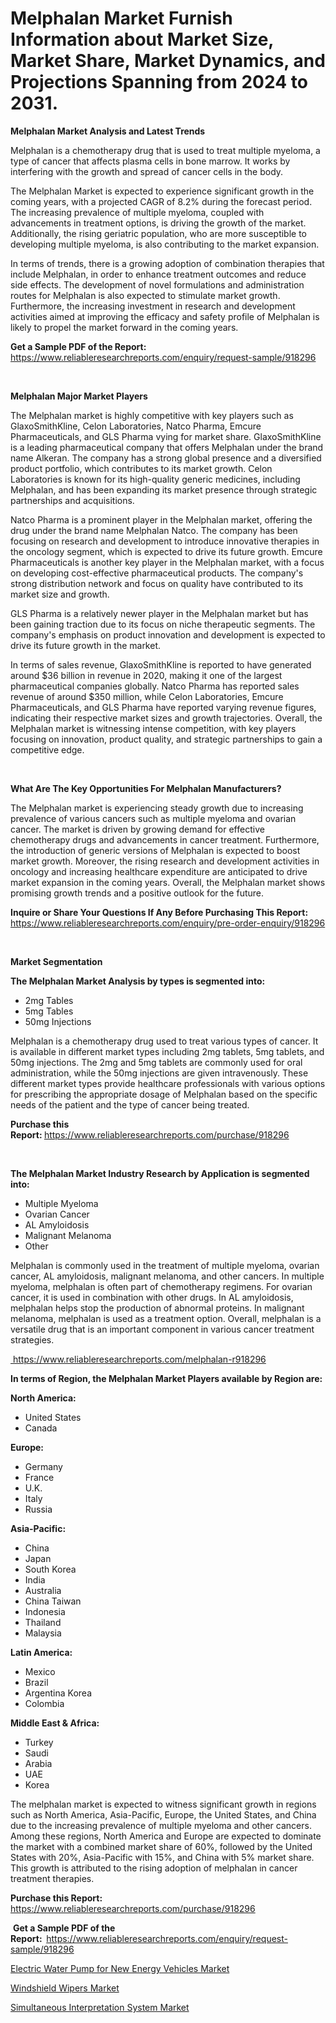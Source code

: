 <p><h1>Melphalan Market Furnish Information about Market Size, Market Share, Market Dynamics, and Projections Spanning from 2024 to 2031.</h1></p><p><strong>Melphalan Market Analysis and Latest Trends</strong></p>
<p><p>Melphalan is a chemotherapy drug that is used to treat multiple myeloma, a type of cancer that affects plasma cells in bone marrow. It works by interfering with the growth and spread of cancer cells in the body.</p><p>The Melphalan Market is expected to experience significant growth in the coming years, with a projected CAGR of 8.2% during the forecast period. The increasing prevalence of multiple myeloma, coupled with advancements in treatment options, is driving the growth of the market. Additionally, the rising geriatric population, who are more susceptible to developing multiple myeloma, is also contributing to the market expansion.</p><p>In terms of trends, there is a growing adoption of combination therapies that include Melphalan, in order to enhance treatment outcomes and reduce side effects. The development of novel formulations and administration routes for Melphalan is also expected to stimulate market growth. Furthermore, the increasing investment in research and development activities aimed at improving the efficacy and safety profile of Melphalan is likely to propel the market forward in the coming years.</p></p>
<p><strong>Get a Sample PDF of the Report:&nbsp;</strong> <a href="https://www.reliableresearchreports.com/enquiry/request-sample/918296">https://www.reliableresearchreports.com/enquiry/request-sample/918296</a></p>
<p>&nbsp;</p>
<p><strong>Melphalan Major Market Players</strong></p>
<p><p>The Melphalan market is highly competitive with key players such as GlaxoSmithKline, Celon Laboratories, Natco Pharma, Emcure Pharmaceuticals, and GLS Pharma vying for market share. GlaxoSmithKline is a leading pharmaceutical company that offers Melphalan under the brand name Alkeran. The company has a strong global presence and a diversified product portfolio, which contributes to its market growth. Celon Laboratories is known for its high-quality generic medicines, including Melphalan, and has been expanding its market presence through strategic partnerships and acquisitions.</p><p>Natco Pharma is a prominent player in the Melphalan market, offering the drug under the brand name Melphalan Natco. The company has been focusing on research and development to introduce innovative therapies in the oncology segment, which is expected to drive its future growth. Emcure Pharmaceuticals is another key player in the Melphalan market, with a focus on developing cost-effective pharmaceutical products. The company's strong distribution network and focus on quality have contributed to its market size and growth.</p><p>GLS Pharma is a relatively newer player in the Melphalan market but has been gaining traction due to its focus on niche therapeutic segments. The company's emphasis on product innovation and development is expected to drive its future growth in the market.</p><p>In terms of sales revenue, GlaxoSmithKline is reported to have generated around $36 billion in revenue in 2020, making it one of the largest pharmaceutical companies globally. Natco Pharma has reported sales revenue of around $350 million, while Celon Laboratories, Emcure Pharmaceuticals, and GLS Pharma have reported varying revenue figures, indicating their respective market sizes and growth trajectories. Overall, the Melphalan market is witnessing intense competition, with key players focusing on innovation, product quality, and strategic partnerships to gain a competitive edge.</p></p>
<p>&nbsp;</p>
<p><strong>What Are The Key Opportunities For Melphalan Manufacturers?</strong></p>
<p><p>The Melphalan market is experiencing steady growth due to increasing prevalence of various cancers such as multiple myeloma and ovarian cancer. The market is driven by growing demand for effective chemotherapy drugs and advancements in cancer treatment. Furthermore, the introduction of generic versions of Melphalan is expected to boost market growth. Moreover, the rising research and development activities in oncology and increasing healthcare expenditure are anticipated to drive market expansion in the coming years. Overall, the Melphalan market shows promising growth trends and a positive outlook for the future.</p></p>
<p><strong>Inquire or Share Your Questions If Any Before Purchasing This Report:</strong> <a href="https://www.reliableresearchreports.com/enquiry/pre-order-enquiry/918296">https://www.reliableresearchreports.com/enquiry/pre-order-enquiry/918296</a></p>
<p>&nbsp;</p>
<p><strong>Market Segmentation</strong></p>
<p><strong>The Melphalan Market Analysis by types is segmented into:</strong></p>
<p><ul><li>2mg Tables</li><li>5mg Tables</li><li>50mg Injections</li></ul></p>
<p><p>Melphalan is a chemotherapy drug used to treat various types of cancer. It is available in different market types including 2mg tablets, 5mg tablets, and 50mg injections. The 2mg and 5mg tablets are commonly used for oral administration, while the 50mg injections are given intravenously. These different market types provide healthcare professionals with various options for prescribing the appropriate dosage of Melphalan based on the specific needs of the patient and the type of cancer being treated.</p></p>
<p><strong>Purchase this Report:&nbsp;</strong><a href="https://www.reliableresearchreports.com/purchase/918296">https://www.reliableresearchreports.com/purchase/918296</a></p>
<p>&nbsp;</p>
<p><strong>The Melphalan Market Industry Research by Application is segmented into:</strong></p>
<p><ul><li>Multiple Myeloma</li><li>Ovarian Cancer</li><li>AL Amyloidosis</li><li>Malignant Melanoma</li><li>Other</li></ul></p>
<p><p>Melphalan is commonly used in the treatment of multiple myeloma, ovarian cancer, AL amyloidosis, malignant melanoma, and other cancers. In multiple myeloma, melphalan is often part of chemotherapy regimens. For ovarian cancer, it is used in combination with other drugs. In AL amyloidosis, melphalan helps stop the production of abnormal proteins. In malignant melanoma, melphalan is used as a treatment option. Overall, melphalan is a versatile drug that is an important component in various cancer treatment strategies.</p></p>
<p><a href="https://www.reliableresearchreports.com/melphalan-r918296">&nbsp;https://www.reliableresearchreports.com/melphalan-r918296</a></p>
<p><strong>In terms of Region, the Melphalan Market Players available by Region are:</strong></p>
<p>
    <p> <strong> North America: </strong>
        <ul>
            <li>United States</li>
            <li>Canada</li>
        </ul>
        </p> 
    <p> <strong> Europe: </strong>
        <ul>
            <li>Germany</li>
            <li>France</li>
            <li>U.K.</li>
            <li>Italy</li>
            <li>Russia</li>
        </ul>
        </p> 
    <p> <strong> Asia-Pacific: </strong>
        <ul>
            <li>China</li>
            <li>Japan</li>
            <li>South Korea</li>
            <li>India</li>
            <li>Australia</li>
            <li>China Taiwan</li>
            <li>Indonesia</li>
            <li>Thailand</li>
            <li>Malaysia</li>
        </ul>
        </p> 
    <p> <strong> Latin America: </strong>
        <ul>
            <li>Mexico</li>
            <li>Brazil</li>
            <li>Argentina Korea</li>
            <li>Colombia</li>
        </ul>
        </p> 
    <p> <strong> Middle East & Africa: </strong>
        <ul>
            <li>Turkey</li>
            <li>Saudi</li>
            <li>Arabia</li>
            <li>UAE</li>
            <li>Korea</li>
        </ul>
    </p>
    </p>
<p><p>The melphalan market is expected to witness significant growth in regions such as North America, Asia-Pacific, Europe, the United States, and China due to the increasing prevalence of multiple myeloma and other cancers. Among these regions, North America and Europe are expected to dominate the market with a combined market share of 60%, followed by the United States with 20%, Asia-Pacific with 15%, and China with 5% market share. This growth is attributed to the rising adoption of melphalan in cancer treatment therapies.</p></p>
<p><strong>Purchase this Report: </strong><a href="https://www.reliableresearchreports.com/purchase/918296">https://www.reliableresearchreports.com/purchase/918296</a></p>
<p>&nbsp;<strong>Get a Sample PDF of the Report:&nbsp;&nbsp;</strong><a href="https://www.reliableresearchreports.com/enquiry/request-sample/918296">https://www.reliableresearchreports.com/enquiry/request-sample/918296</a></p>
<p><strong></strong></p>
<p><p><a href="https://www.linkedin.com/pulse/electric-water-pump-new-energy-vehicles-market-outlook-complete-cdbtc?trackingId=QOjuoYj%2F5iFiSCsQiPKTgw%3D%3D">Electric Water Pump for New Energy Vehicles Market</a></p><p><a href="https://www.linkedin.com/pulse/windshield-wipers-market-share-new-trends-analysis-its-type-scu1c?trackingId=%2BA3bt1Pm6lVd9RutT0LR4w%3D%3D">Windshield Wipers Market</a></p><p><a href="https://www.linkedin.com/pulse/simultaneous-interpretation-system-market-overview-global-trends-mra1c?trackingId=a29Q3h4t%2BT0wTZzHzAY9Lg%3D%3D">Simultaneous Interpretation System Market</a></p></p>